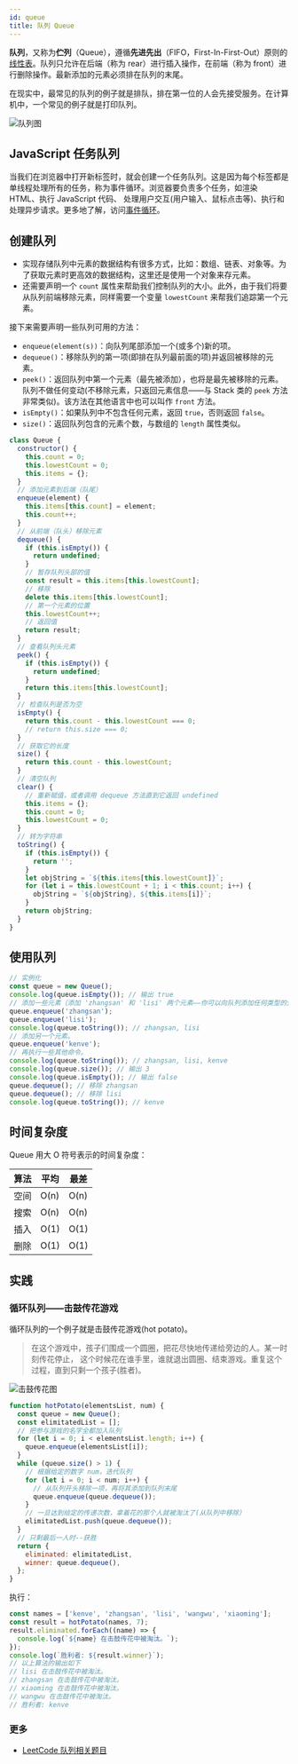 ```yaml
---
id: queue
title: 队列 Queue
---
```


**队列**，又称为**伫列**（Queue），遵循**先进先出**（FIFO，First-In-First-Out）原则的[线性表](https://zh.wikipedia.org/wiki/%E7%BA%BF%E6%80%A7%E8%A1%A8)。队列只允许在后端（称为 rear）进行插入操作，在前端（称为 front）进行删除操作。最新添加的元素必须排在队列的末尾。

在现实中，最常见的队列的例子就是排队，排在第一位的人会先接受服务。在计算机中，一个常见的例子就是打印队列。

![队列图](/img/queue.png)

## JavaScript 任务队列

当我们在浏览器中打开新标签时，就会创建一个任务队列。这是因为每个标签都是单线程处理所有的任务，称为事件循环。浏览器要负责多个任务，如渲染 HTML、执行 JavaScript 代码、 处理用户交互(用户输入、鼠标点击等)、执行和处理异步请求。更多地了解，访问[事件循环](https://developer.mozilla.org/zh-CN/docs/Web/JavaScript/EventLoop)。

## 创建队列

- 实现存储队列中元素的数据结构有很多方式，比如：数组、链表、对象等。为了获取元素时更高效的数据结构，这里还是使用一个对象来存元素。
- 还需要声明一个 `count` 属性来帮助我们控制队列的大小。此外，由于我们将要从队列前端移除元素，同样需要一个变量 `lowestCount` 来帮我们追踪第一个元素。

接下来需要声明一些队列可用的方法：

- `enqueue(element(s))`：向队列尾部添加一个(或多个)新的项。
- `dequeue()`：移除队列的第一项(即排在队列最前面的项)并返回被移除的元素。
- `peek()`：返回队列中第一个元素（最先被添加），也将是最先被移除的元素。队列不做任何变动(不移除元素，只返回元素信息——与 Stack 类的 `peek` 方法非常类似)。该方法在其他语言中也可以叫作 `front` 方法。
- `isEmpty()`：如果队列中不包含任何元素，返回 `true`，否则返回 `false`。
- `size()`：返回队列包含的元素个数，与数组的 `length` 属性类似。

```js
class Queue {
  constructor() {
    this.count = 0;
    this.lowestCount = 0;
    this.items = {};
  }
  // 添加元素到后端（队尾）
  enqueue(element) {
    this.items[this.count] = element;
    this.count++;
  }
  // 从前端（队头）移除元素
  dequeue() {
    if (this.isEmpty()) {
      return undefined;
    }
    // 暂存队列头部的值
    const result = this.items[this.lowestCount];
    // 移除
    delete this.items[this.lowestCount];
    // 第一个元素的位置
    this.lowestCount++;
    // 返回值
    return result;
  }
  // 查看队列头元素
  peek() {
    if (this.isEmpty()) {
      return undefined;
    }
    return this.items[this.lowestCount];
  }
  // 检查队列是否为空
  isEmpty() {
    return this.count - this.lowestCount === 0;
    // return this.size === 0;
  }
  // 获取它的长度
  size() {
    return this.count - this.lowestCount;
  }
  // 清空队列
  clear() {
    // 重新赋值，或者调用 dequeue 方法直到它返回 undefined
    this.items = {};
    this.count = 0;
    this.lowestCount = 0;
  }
  // 转为字符串
  toString() {
    if (this.isEmpty()) {
      return '';
    }
    let objString = `${this.items[this.lowestCount]}`;
    for (let i = this.lowestCount + 1; i < this.count; i++) {
      objString = `${objString}, ${this.items[i]}`;
    }
    return objString;
  }
}
```

## 使用队列

```js
// 实例化
const queue = new Queue();
console.log(queue.isEmpty()); // 输出 true
// 添加一些元素（添加 'zhangsan' 和 'lisi' 两个元素——你可以向队列添加任何类型的元素）。
queue.enqueue('zhangsan');
queue.enqueue('lisi');
console.log(queue.toString()); // zhangsan, lisi
// 添加另一个元素。
queue.enqueue('kenve');
// 再执行一些其他命令。
console.log(queue.toString()); // zhangsan, lisi, kenve
console.log(queue.size()); // 输出 3
console.log(queue.isEmpty()); // 输出 false
queue.dequeue(); // 移除 zhangsan
queue.dequeue(); // 移除 lisi
console.log(queue.toString()); // kenve
```

## 时间复杂度

Queue 用大 O 符号表示的时间复杂度：

| 算法 | 平均 | 最差 |
| ---- | ---- | ---- |
| 空间 | O(n) | O(n) |
| 搜索 | O(n) | O(n) |
| 插入 | O(1) | O(1) |
| 删除 | O(1) | O(1) |

## 实践

### 循环队列——击鼓传花游戏

循环队列的一个例子就是击鼓传花游戏(hot potato)。

> 在这个游戏中，孩子们围成一个圆圈，把花尽快地传递给旁边的人。某一时刻传花停止， 这个时候花在谁手里，谁就退出圆圈、结束游戏。重复这个过程，直到只剩一个孩子(胜者)。

![击鼓传花图](/img/hot-potato.png)

```js
function hotPotato(elementsList, num) {
  const queue = new Queue();
  const elimitatedList = [];
  // 把参与游戏的名字全都加入队列
  for (let i = 0; i < elementsList.length; i++) {
    queue.enqueue(elementsList[i]);
  }
  while (queue.size() > 1) {
    // 根据给定的数字 num，迭代队列
    for (let i = 0; i < num; i++) {
      // 从队列开头移除一项，再将其添加到队列末尾
      queue.enqueue(queue.dequeue());
    }
    // 一旦达到给定的传递次数，拿着花的那个人就被淘汰了(从队列中移除）
    elimitatedList.push(queue.dequeue());
  }
  // 只剩最后一人时--获胜
  return {
    eliminated: elimitatedList,
    winner: queue.dequeue(),
  };
}
```

执行：

```js
const names = ['kenve', 'zhangsan', 'lisi', 'wangwu', 'xiaoming'];
const result = hotPotato(names, 7);
result.eliminated.forEach((name) => {
  console.log(`${name} 在击鼓传花中被淘汰。`);
});
console.log(`胜利者: ${result.winner}`);
// 以上算法的输出如下
// lisi 在击鼓传花中被淘汰。
// zhangsan 在击鼓传花中被淘汰。
// xiaoming 在击鼓传花中被淘汰。
// wangwu 在击鼓传花中被淘汰。
// 胜利者: kenve
```

### 更多

- [LeetCode 队列相关题目](https://github.com/kenve/leetcode/#%E9%98%9F%E5%88%97)
